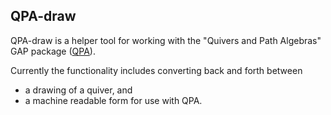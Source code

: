 ## QPA-draw

QPA-draw is a helper tool for working with the "Quivers and Path Algebras" GAP package ([QPA](https://folk.ntnu.no/oyvinso/QPA/)).

Currently the functionality includes converting back and forth between
- a drawing of a quiver, and
- a machine readable form for use with QPA.
